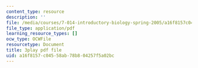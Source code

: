 ```yaml
---
content_type: resource
description: ''
file: /media/courses/7-014-introductory-biology-spring-2005/a16f8157c04558ab78b804257f5a02bc_fQKMD2iFe5w.pdf
file_type: application/pdf
learning_resource_types: []
ocw_type: OCWFile
resourcetype: Document
title: 3play pdf file
uid: a16f8157-c045-58ab-78b8-04257f5a02bc
---
```


